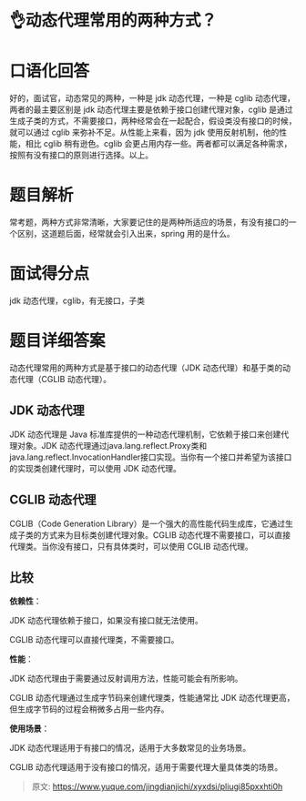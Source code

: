 # 👌动态代理常用的两种方式？

# 口语化回答
好的，面试官，动态常见的两种，一种是 jdk 动态代理，一种是 cglib 动态代理，两者的最主要区别是 jdk 动态代理主要是依赖于接口创建代理对象，cglib 是通过生成子类的方式，不需要接口，两种经常会在一起配合，假设类没有接口的时候，就可以通过 cglib 来弥补不足。从性能上来看，因为 jdk 使用反射机制，他的性能，相比 cglib 稍有逊色。cglib 会更占用内存一些。两者都可以满足各种需求，按照有没有接口的原则进行选择。以上。

# 题目解析
常考题，两种方式非常清晰，大家要记住的是两种所适应的场景，有没有接口的一个区别，这道题后面，经常就会引入出来，spring 用的是什么。

# 面试得分点
jdk 动态代理，cglib，有无接口，子类

# 题目详细答案
动态代理常用的两种方式是基于接口的动态代理（JDK 动态代理）和基于类的动态代理（CGLIB 动态代理）。

## JDK 动态代理
JDK 动态代理是 Java 标准库提供的一种动态代理机制，它依赖于接口来创建代理对象。JDK 动态代理通过java.lang.reflect.Proxy类和java.lang.reflect.InvocationHandler接口实现。当你有一个接口并希望为该接口的实现类创建代理时，可以使用 JDK 动态代理。

## CGLIB 动态代理
CGLIB（Code Generation Library）是一个强大的高性能代码生成库，它通过生成子类的方式来为目标类创建代理对象。CGLIB 动态代理不需要接口，可以直接代理类。当你没有接口，只有具体类时，可以使用 CGLIB 动态代理。

## 比较
**依赖性**：

JDK 动态代理依赖于接口，如果没有接口就无法使用。

CGLIB 动态代理可以直接代理类，不需要接口。

**性能**：

JDK 动态代理由于需要通过反射调用方法，性能可能会有所影响。

CGLIB 动态代理通过生成字节码来创建代理类，性能通常比 JDK 动态代理更高，但生成字节码的过程会稍微多占用一些内存。

**使用场景**：

JDK 动态代理适用于有接口的情况，适用于大多数常见的业务场景。

CGLIB 动态代理适用于没有接口的情况，适用于需要代理大量具体类的场景。



> 原文: <https://www.yuque.com/jingdianjichi/xyxdsi/pliugi85pxxhti0h>